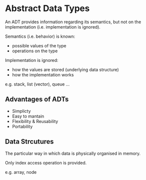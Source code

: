# Abstract Data Types

An ADT provides information regarding its semantics, but not on the implementation (i.e. implementation is ignored).

Semantics (i.e. behavior) is known:

- possible values of the type
- operations on the type

Implementation is ignored:

- how the values are stored (underlying data structure)
- how the implementation works

e.g. stack, list (vector), queue ...

## Advantages of ADTs

- Simplicty
- Easy to mantain
- Flexibility & Reusability
- Portability

## Data Strcutures

The particular way in which data is physically organised in memory.

Only index access operation is provided.

e.g. array, node